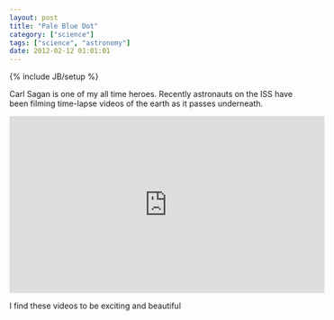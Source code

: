 ```yaml
---
layout: post
title: "Pale Blue Dot"
category: ["science"]
tags: ["science", "astronomy"]
date: 2012-02-12 01:01:01
---
```

{% include JB/setup %}

Carl Sagan is one of my all time heroes. Recently astronauts on the ISS have been filming time-lapse videos of the earth as it passes underneath. 

<iframe width="560" height="315" src="http://www.youtube.com/embed/ZGaQXx5lDWo?wmode=transparent" frameborder="0">
</iframe>

I find these videos to be exciting and beautiful 